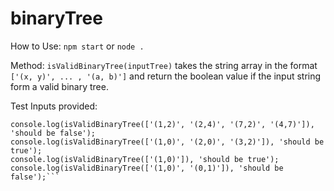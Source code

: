 # binaryTree
How to Use:
```npm start``` or ```node .```

Method:
```isValidBinaryTree(inputTree)``` takes the string array in the format ```['(x, y)', ... , '(a, b)']``` and return the boolean value if the input string form a valid binary tree.

Test Inputs provided:
```console.log(isValidBinaryTree(['(1,2)', '(2,4)', '(7,2)']), 'should be true');
console.log(isValidBinaryTree(['(1,2)', '(2,4)', '(7,2)', '(4,7)']), 'should be false');
console.log(isValidBinaryTree(['(1,0)', '(2,0)', '(3,2)']), 'should be true');
console.log(isValidBinaryTree(['(1,0)']), 'should be true');
console.log(isValidBinaryTree(['(1,0)', '(0,1)']), 'should be false');```
